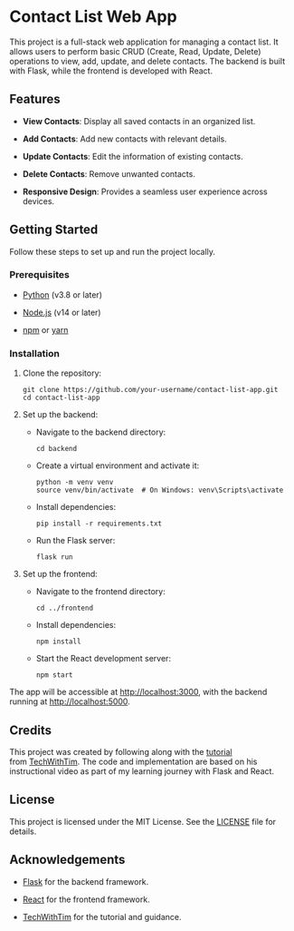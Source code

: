 # Contact List Web App

This project is a full-stack web application for managing a contact list. It allows users to perform basic CRUD (Create, Read, Update, Delete) operations to view, add, update, and delete contacts. The backend is built with Flask, while the frontend is developed with React.

## Features

- **View Contacts**: Display all saved contacts in an organized list.

- **Add Contacts**: Add new contacts with relevant details.

- **Update Contacts**: Edit the information of existing contacts.

- **Delete Contacts**: Remove unwanted contacts.

- **Responsive Design**: Provides a seamless user experience across devices.

## Getting Started

Follow these steps to set up and run the project locally.

### Prerequisites

- [Python](https://www.python.org/) (v3.8 or later)

- [Node.js](https://nodejs.org/) (v14 or later)

- [npm](https://www.npmjs.com/) or [yarn](https://yarnpkg.com/)

### Installation

1. Clone the repository:

   ```
   git clone https://github.com/your-username/contact-list-app.git
   cd contact-list-app
   ```

2. Set up the backend:

   - Navigate to the backend directory:

     ```
     cd backend
     ```

   - Create a virtual environment and activate it:

     ```
     python -m venv venv
     source venv/bin/activate  # On Windows: venv\Scripts\activate
     ```

   - Install dependencies:

     ```
     pip install -r requirements.txt
     ```

   - Run the Flask server:

     ```
     flask run
     ```

3. Set up the frontend:

   - Navigate to the frontend directory:

     ```
     cd ../frontend
     ```

   - Install dependencies:

     ```
     npm install
     ```

   - Start the React development server:
     ```
     npm start
     ```

The app will be accessible at [http://localhost:3000](http://localhost:3000/), with the backend running at [http://localhost:5000](http://localhost:5000/).

## Credits

This project was created by following along with the [tutorial](https://www.youtube.com/watch?v=PppslXOR7TA) from [TechWithTim](https://www.youtube.com/@TechWithTim). The code and implementation are based on his instructional video as part of my learning journey with Flask and React.

## License

This project is licensed under the MIT License. See the [LICENSE](LICENSE) file for details.

## Acknowledgements

- [Flask](https://flask.palletsprojects.com/) for the backend framework.

- [React](https://reactjs.org/) for the frontend framework.

- [TechWithTim](https://www.youtube.com/@TechWithTim) for the tutorial and guidance.
